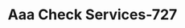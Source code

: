 ---
f_zip-code: 39111
f_state-code: MS
title: Aaa Check Services-727
f_phone: 601-849-4133
f_city-only: Magee
f_address: 116 1st Street Nw Magee
f_location-unique-id: '727'
slug: aaa-check-services-727
updated-on: '2024-05-30T13:46:58.046Z'
created-on: '2024-05-30T13:36:59.803Z'
published-on: '2024-05-30T13:54:32.469Z'
f_city-state: cms/city/magee-ms.md
f_company: cms/company/aaa-check-services.md
f_state: cms/state/mississippi.md
layout: '[payday-loan].html'
tags: payday-loan
---